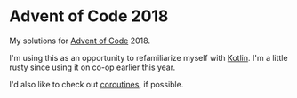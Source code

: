 # Advent of Code 2018

My solutions for [Advent of Code](https://adventofcode.com/) 2018.

I'm using this as an opportunity to refamiliarize myself with [Kotlin](https://kotlinlang.org/). I'm
a little rusty since using it on co-op earlier this year.

I'd also like to check out [coroutines](https://kotlinlang.org/docs/reference/coroutines-overview.html),
if possible.
